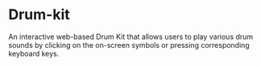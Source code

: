 # Drum-kit
An interactive web-based Drum Kit that allows users to play various drum sounds by clicking on the on-screen symbols or pressing corresponding keyboard keys.
